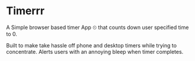 # Timerrr
A Simple browser based timer App ⏲ that counts down user specified time to 0.

Built to make take hassle off phone and desktop timers while trying to concentrate. Alerts users with an annoying bleep when timer completes.
